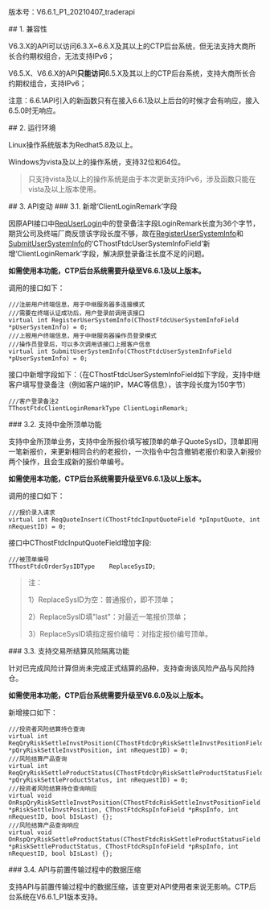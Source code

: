 <p>版本号：V6.6.1_P1_20210407_traderapi</p>
<span class="anchor" id="301b75b5-0f0b-4c34-8715-d92160e82db6"></span>
## 1. 兼容性
<p>V6.3.X的API可以访问6.3.X~6.6.X及其以上的CTP后台系统，但无法支持大商所长合约期权组合，无法支持IPv6；</p>
<p>V6.5.X、V6.6.X的API<strong>只能访问</strong>6.5.X及其以上的CTP后台系统，支持大商所长合约期权组合，支持IPv6；</p>
<p>注意：6.6.1API引入的新函数只有在接入6.6.1及以上后台的时候才会有响应，接入6.5.0时无响应。</p>
<span class="anchor" id="5bcc53a1-9cd3-4c70-80be-6828b1603d08"></span>
## 2. 运行环境
<p>Linux操作系统版本为Redhat5.8及以上。</p>
<p>Windows为vista及以上的操作系统，支持32位和64位。</p>
<blockquote>
<p>只支持vista及以上的操作系统是由于本次更新支持IPv6，涉及函数只能在vista及以上版本使用。</p>
</blockquote>
<span class="anchor" id="24efc27d-701f-43d3-9ee7-86c52327d66b"></span>
## 3. API变动
<span class="anchor" id="b71898ad-ee8d-4186-88da-c66547d0d296"></span>
### 3.1. 新增‘ClientLoginRemark’字段
<p>因原API接口中<a href="../JYJK/CTHOSTFTDCTRADERSPI/REQUSERLOGIN/">ReqUserLogin</a>中的登录备注字段LoginRemark长度为36个字节，期货公司及终端厂商反馈该字段长度不够，故在<a href="../JYJK/CTHOSTFTDCTRADERSPI/REGISTERUSERSYSTEMINFO/">RegisterUserSystemInfo</a>和<a href="../JYJK/CTHOSTFTDCTRADERSPI/SUBMITUSERSYSTEMINFO/">SubmitUserSystemInfo</a>的‘CThostFtdcUserSystemInfoField’新增‘ClientLoginRemark’字段，解决原登录备注长度不足的问题。</p>
<p><strong>如需使用本功能，CTP后台系统需要升级至V6.6.1及以上版本。</strong></p>
<p>调用的接口如下：</p>
<pre><code>///注册用户终端信息，用于中继服务器多连接模式
///需要在终端认证成功后，用户登录前调用该接口
virtual int RegisterUserSystemInfo(CThostFtdcUserSystemInfoField *pUserSystemInfo) = 0;
///上报用户终端信息，用于中继服务器操作员登录模式
///操作员登录后，可以多次调用该接口上报客户信息
virtual int SubmitUserSystemInfo(CThostFtdcUserSystemInfoField *pUserSystemInfo) = 0;
</code></pre>
<p>接口中新增字段如下：（在CThostFtdcUserSystemInfoField如下字段，支持中继客户填写登录备注（例如客户端的IP，MAC等信息），该字段长度为150字节）</p>
<pre><code>///客户登录备注2
TThostFtdcClientLoginRemarkType ClientLoginRemark;
</code></pre>
<span class="anchor" id="ec67ed40-ad82-4fbc-8ebc-ab898e72b160"></span>
### 3.2. 支持中金所顶单功能
<p>支持中金所顶单业务，支持中金所报价填写被顶单的单子QuoteSysID，顶单即用一笔新报价，来更新相同合约的老报价，一次指令中包含撤销老报价和录入新报价两个操作，且会生成新的报价单编号。</p>
<p><strong>如需使用本功能，CTP后台系统需要升级至V6.6.1及以上版本。</strong></p>
<p>调用的接口如下：</p>
<pre><code>///报价录入请求
virtual int ReqQuoteInsert(CThostFtdcInputQuoteField *pInputQuote, int nRequestID) = 0;
</code></pre>
<p>接口中CThostFtdcInputQuoteField增加字段:</p>
<pre><code>///被顶单编号
TThostFtdcOrderSysIDType    ReplaceSysID;
</code></pre>
<blockquote>
<p>注：</p>
<p>1）ReplaceSysID为空：普通报价，即不顶单；</p>
<p>2）ReplaceSysID填"last"：对最近一笔报价顶单；</p>
<p>3）ReplaceSysID填指定报价编号：对指定报价编号顶单。</p>
</blockquote>
<span class="anchor" id="289cc4a9-a981-4a0a-896a-81e9fa28d357"></span>
### 3.3. 支持交易所结算风险隔离功能
<p>针对已完成风险计算但尚未完成正式结算的品种，支持查询该风险产品与风险持仓。</p>
<p><strong>如需使用本功能，CTP后台系统需要升级至V6.6.0及以上版本。</strong></p>
<p>新增接口如下：</p>
<pre><code>///投资者风险结算持仓查询
virtual int ReqQryRiskSettleInvstPosition(CThostFtdcQryRiskSettleInvstPositionField *pQryRiskSettleInvstPosition, int nRequestID) = 0;
///风险结算产品查询
virtual int ReqQryRiskSettleProductStatus(CThostFtdcQryRiskSettleProductStatusField *pQryRiskSettleProductStatus, int nRequestID) = 0;
///投资者风险结算持仓查询响应
virtual void OnRspQryRiskSettleInvstPosition(CThostFtdcRiskSettleInvstPositionField *pRiskSettleInvstPosition, CThostFtdcRspInfoField *pRspInfo, int nRequestID, bool bIsLast) {};
///风险结算产品查询响应
virtual void OnRspQryRiskSettleProductStatus(CThostFtdcRiskSettleProductStatusField *pRiskSettleProductStatus, CThostFtdcRspInfoField *pRspInfo, int nRequestID, bool bIsLast) {};
</code></pre>
<span class="anchor" id="64c9b87a-95ad-4bb1-9480-5c236bec787c"></span>
### 3.4. API与前置传输过程中的数据压缩
<p>支持API与前置传输过程中的数据压缩，该变更对API使用者来说无影响。CTP后台系统在V6.6.1_P1版本支持。</p>
